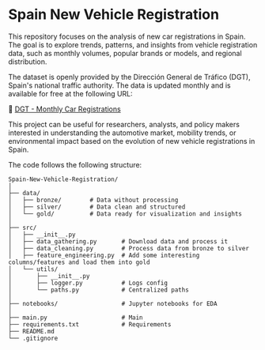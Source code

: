 # Spain New Vehicle Registration
This repository focuses on the analysis of new car registrations in Spain. The goal is to explore trends, patterns, and insights from vehicle registration data, such as monthly volumes, popular brands or models, and regional distribution.

The dataset is openly provided by the Dirección General de Tráfico (DGT), Spain's national traffic authority. The data is updated monthly and is available for free at the following URL:

🔗 [DGT - Monthly Car Registrations](https://www.dgt.es/menusecundario/dgt-en-cifras/matraba-listados/matriculaciones-automoviles-mensual.html)


This project can be useful for researchers, analysts, and policy makers interested in understanding the automotive market, mobility trends, or environmental impact based on the evolution of new vehicle registrations in Spain.

The code follows the following structure:

```text
Spain-New-Vehicle-Registration/
│
├── data/
│   ├── bronze/        # Data without processing
│   ├── silver/        # Data clean and structured
│   └── gold/          # Data ready for visualization and insights
│
├── src/
│   ├── __init__.py
│   ├── data_gathering.py       # Download data and process it
│   ├── data_cleaning.py        # Process data from bronze to silver
│   ├── feature_engineering.py  # Add some interesting columns/features and load them into gold
│   └── utils/
│       ├── __init__.py
│       ├── logger.py           # Logs config
│       └── paths.py            # Centralized paths
│
├── notebooks/                  # Jupyter notebooks for EDA
│
├── main.py                     # Main
├── requirements.txt            # Requirements
├── README.md
└── .gitignore
```